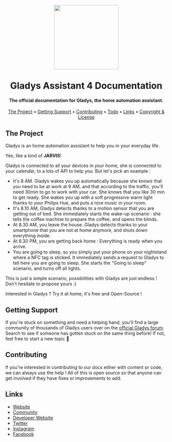 <h1 align="center">
  <br>
	<img src="https://raw.githubusercontent.com/GladysAssistant/gladys-4-docs/master/assets/image/logo.png" width="200">
  <br>
  <br>
  Gladys Assistant 4 Documentation
</h1>

<h4 align="center">The official documentation for Gladys, the home automation assistant.</h4>

<p align="center">
	
</p>

<p align="center">
  <a href="#the-project">The Project</a> •
  <a href="#getting-support">Getting Support</a> •
  <a href="#contributing">Contributing</a> •
  <a href="#todo">Todo</a> •
  <a href="#links">Links</a> •
  <a href="#copyright--license">Copyright & License</a> 
</p>

## The Project

Gladys is an home automation assistant to help you in your everyday life.

Yes, like a kind of  **JARVIS**!

Gladys is connected to all your devices in your home, she is connected to your calendar, to a lots of API to help you. But let's pick an example :

-   It's 8 AM. Gladys wakes you up automatically because she knows that you need to be at work at 9 AM, and that according to the traffic, you'll need 30min to go to work with your car. She knows that you like 30 min to get ready. She wakes you up with a soft progressive warm light thanks to your Philips Hue, and puts a nice music in your room.
-   It's 8.10 AM, Gladys detects thanks to a motion sensor that you are getting out of bed. She immediately starts the wake-up scenario : she tells the coffee machine to prepare the coffee, and opens the blinds.
-   At 8.30 AM, you leave the house. Gladys detects thanks to your smartphone that you are not at home anymore, and shuts down everything inside.
-   At 6.30 PM, you are getting back home : Everything is ready when you arrive.
-   You are going to sleep, so you simply put your phone on your nightstand where a NFC tag is sticked. It immediately sends a request to Gladys to tell here you are going to sleep. She starts the "Going to sleep" scenario, and turns off all lights.

This is just a simple scenario, possibilities with Gladys are just endless ! Don't hesitate to propose yours :)

Interested in Gladys ? Try it at home, it's free and Open-Source !

## Getting Support

If you're stuck on something and need a helping hand, you'll find a large community of thousands of Gladys users over on the [official Gladys forum](https://community.gladysassistant.com/). Search to see if someone has gotten stuck on the same thing before! If not, feel free to start a new topic 🤗

## Contributing

If you're interested in contributing to our docs either with content or code, we can always use the help ! All of this is open source so that anyone can get involved if they have fixes or improvements to add.

## Links

-  [Website](https://gladysassistant.com)
-  [Community](https://community.gladysassistant.com/)
-  [Developer Website](https://developer.gladysassistant.com)
-  [Twitter](https://twitter.com/gladysassistant)
-  [Instagram](https://www.instagram.com/gladysassistant/)
-  [Facebook](https://www.facebook.com/gladysassistant)

